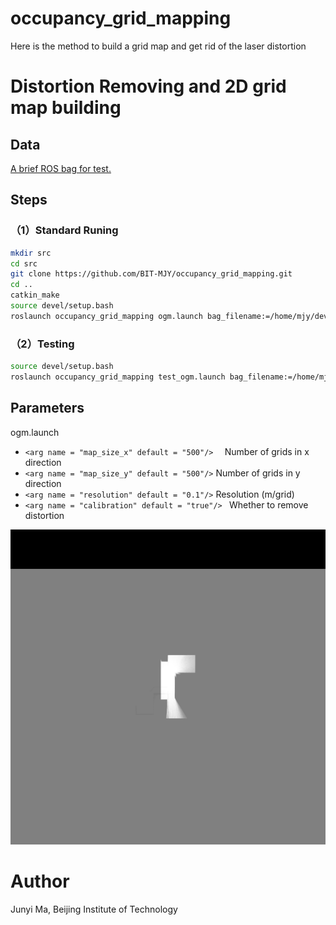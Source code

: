 # occupancy_grid_mapping
Here is the method to build a grid map and get rid of the laser distortion

# Distortion Removing and 2D grid map building

## Data
  [A brief ROS bag for test.](https://github.com/BIT-MJY/occupancy_grid_mapping/blob/master/OGM/2020-10-25-19-34-25.bag)

## Steps

### （1）Standard Runing
```bash
mkdir src
cd src
git clone https://github.com/BIT-MJY/occupancy_grid_mapping.git 
cd ..
catkin_make
source devel/setup.bash
roslaunch occupancy_grid_mapping ogm.launch bag_filename:=/home/mjy/dev/occupancy_grid_mapping/2020-10-25-19-34-25.bag
```
### （2）Testing
```bash
source devel/setup.bash
roslaunch occupancy_grid_mapping test_ogm.launch bag_filename:=/home/mjy/dev/occupancy_grid_mapping/2020-10-25-19-34-25.bag
```


## Parameters
ogm.launch

* ```<arg name = "map_size_x" default = "500"/>  ```  Number of grids in x direction
* ``` <arg name = "map_size_y" default = "500"/> ```  Number of grids in y direction
* ``` <arg name = "resolution" default = "0.1"/> ```  Resolution (m/grid)
* ```<arg name = "calibration" default = "true"/> ``` Whether to remove distortion

![](https://github.com/BIT-MJY/occupancy_grid_mapping/blob/master/OGM/img/calib.jpg)

# Author
Junyi Ma, Beijing Institute of Technology
